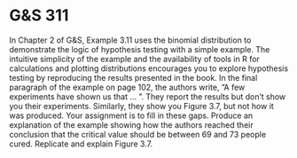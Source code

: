 # G&S 311
 In Chapter 2 of G&S, Example 3.11 uses the binomial distribution to demonstrate the logic of hypothesis testing with a simple example. The intuitive simplicity of the example and the availability of tools in R for calculations and plotting distributions encourages you to explore hypothesis testing by reproducing the results presented in the book. In the final paragraph of the example on page 102, the authors write, ”A few experiments have shown us that ... ”. They report the results but don’t show you their experiments. Similarly, they show you Figure 3.7, but not how it was produced. Your assignment is to fill in these gaps. Produce an explanation of the example showing how the authors reached their conclusion that the critical value should be between 69 and 73 people cured. Replicate and explain Figure 3.7.
